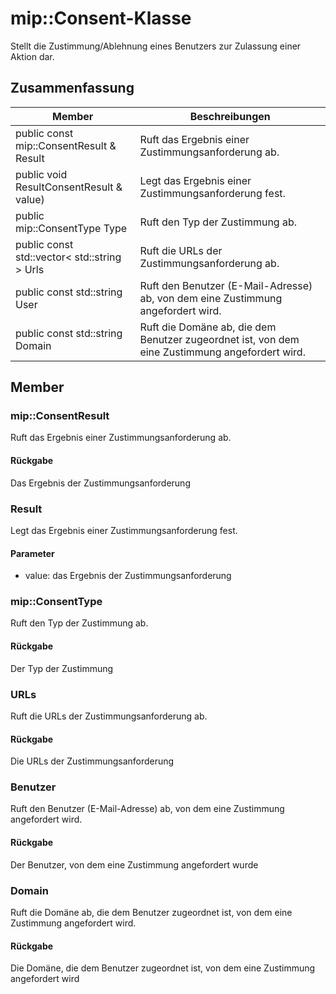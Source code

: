 # <a name="class-mipconsent"></a>mip::Consent-Klasse 
Stellt die Zustimmung/Ablehnung eines Benutzers zur Zulassung einer Aktion dar.
## <a name="summary"></a>Zusammenfassung
 Member                        | Beschreibungen                                
--------------------------------|---------------------------------------------
public const mip::ConsentResult & Result | Ruft das Ergebnis einer Zustimmungsanforderung ab.
public void ResultConsentResult & value) | Legt das Ergebnis einer Zustimmungsanforderung fest.
public mip::ConsentType Type | Ruft den Typ der Zustimmung ab.
public const std::vector< std::string > Urls | Ruft die URLs der Zustimmungsanforderung ab.
public const std::string User | Ruft den Benutzer (E-Mail-Adresse) ab, von dem eine Zustimmung angefordert wird.
public const std::string Domain | Ruft die Domäne ab, die dem Benutzer zugeordnet ist, von dem eine Zustimmung angefordert wird.
## <a name="members"></a>Member
### <a name="mipconsentresult"></a>mip::ConsentResult
Ruft das Ergebnis einer Zustimmungsanforderung ab.
#### <a name="returns"></a>Rückgabe
Das Ergebnis der Zustimmungsanforderung
### <a name="result"></a>Result
Legt das Ergebnis einer Zustimmungsanforderung fest.
#### <a name="parameters"></a>Parameter
* value: das Ergebnis der Zustimmungsanforderung
### <a name="mipconsenttype"></a>mip::ConsentType
Ruft den Typ der Zustimmung ab.
#### <a name="returns"></a>Rückgabe
Der Typ der Zustimmung
### <a name="urls"></a>URLs
Ruft die URLs der Zustimmungsanforderung ab.
#### <a name="returns"></a>Rückgabe
Die URLs der Zustimmungsanforderung
### <a name="user"></a>Benutzer
Ruft den Benutzer (E-Mail-Adresse) ab, von dem eine Zustimmung angefordert wird.
#### <a name="returns"></a>Rückgabe
Der Benutzer, von dem eine Zustimmung angefordert wurde
### <a name="domain"></a>Domain
Ruft die Domäne ab, die dem Benutzer zugeordnet ist, von dem eine Zustimmung angefordert wird.
#### <a name="returns"></a>Rückgabe
Die Domäne, die dem Benutzer zugeordnet ist, von dem eine Zustimmung angefordert wird